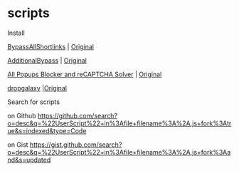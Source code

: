 # scripts

Install

[BypassAllShortlinks](https://github.com/motoonepower/scripts/raw/main/Bypass%20All%20Shortlinks.user.js)
| [Original](https://greasyfork.org/scripts/431691-bypass-all-shortlinks/code/Bypass%20All%20Shortlinks.user.js)

[AdditionalBypass](https://github.com/motoonepower/scripts/raw/main/Additional%20Bypass.user.js)
| [Original](https://greasyfork.org/scripts/443888-additional-bypass/code/Additional%20Bypass.user.js)

[All Popups Blocker and reCAPTCHA Solver](https://github.com/motoonepower/scripts/raw/main/All%20Popups%20Blocker%20and%20reCAPTCHA%20Solver.user.js)
| [Original](https://greasyfork.org/scripts/439683-all-popups-blocker-and-recaptcha-solver/code/All%20Popups%20Blocker%20and%20reCAPTCHA%20Solver.user.js)

[dropgalaxy](https://github.com/motoonepower/scripts/raw/main/dropgalaxy.user.js) |[Original](https://github.com/jaygohil15/DropGalaxy.com-Bypass-Dynamic-click)


Search for scripts

on Github
https://github.com/search?o=desc&q=%22UserScript%22+in%3Afile+filename%3A%2A.js+fork%3Atrue&s=indexed&type=Code


on Gist
https://gist.github.com/search?o=desc&q=%22UserScript%22+in%3Afile+filename%3A%2A.js+fork%3Aand&s=updated

